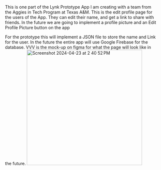 This is one part of the Lynk Prototype App I am creating with a team from the Aggies in Tech Program at Texas A&M.
This is the edit profile page for the users of the App. They can edit their name, and get a link to share with friends. 
In the future we are going to implement a profile picture and an Edit Profile Picture button on the app

For the prototype this will implement a JSON file to store the name and Link for the user. In the future the entire app will use Google Firebase for the database.
VVV is the mock-up on figma for what the page will look like in the future.
<img width="381" alt="Screenshot 2024-04-23 at 2 40 52 PM" src="https://github.com/corbin-fanning/Edit-Profile/assets/157450084/1922de02-64dc-4523-a22e-66450592ee4f">
